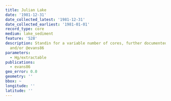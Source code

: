 ```yaml
---
title: Julian Lake
date: '1981-12-31'
date_collected_latest: '1981-12-31'
date_collected_earliest: '1981-01-01'
record_type: core
medium: lake_sediment
feature: '528'
description: Standin for a variable number of cores, further documented in @evans_rigler85
  and/or @evans86
parameters:
  - Hg/extractable
publications:
  - evans86
geo_error: 0.0
geometry: ''
bbox: ~
longitude: ''
latitude: ''
---
```

